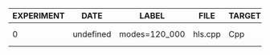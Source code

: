 | EXPERIMENT | DATE      | LABEL         | FILE    | TARGET | INPUTS | OUTPUTS | BOARD            | SOURCE   | DSP_PCT | FF_PCT | LUT_PCT | BRAM_PCT | LAT_PCT  | DSP_N | FF_N   | LUT_N  | BRAM_N | LAT_N | UMO  | NSAMPLES | SAMPLE_RATE | SAMPLE_WIDTH | FAUST_MCD | XVERSION | SYVERSION | SYBRANCH | SYCOMMIT                                 | AUTHOR    |
|------------|-----------|---------------|---------|--------|--------|---------|------------------|----------|---------|--------|---------|----------|----------|-------|--------|--------|--------|-------|------|----------|-------------|--------------|-----------|----------|-----------|----------|------------------------------------------|-----------|
| 0          | undefined | modes=120_000 | hls.cpp | Cpp    | 0      | 2       | xc7z100-ffg900-1 | Estimate | 40.0    | 33.0   | 80.0    | 35.0     | 64.67604 | 818   | 183897 | 221940 | 541    | 1655  | true | 512      | 48000       | 24           | 0         | 2024.1   | 0.9.0     | main-dev | 102eb48e7e94e95f2609f408fcfd4b4e5857b4b6 | cedarpark |
